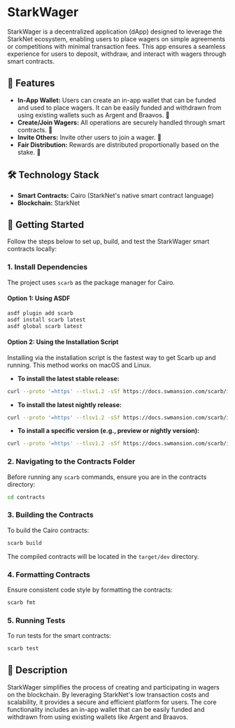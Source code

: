 # StarkWager

StarkWager is a decentralized application (dApp) designed to leverage the StarkNet ecosystem, enabling users to place wagers on simple agreements or competitions with minimal transaction fees. This app ensures a seamless experience for users to deposit, withdraw, and interact with wagers through smart contracts.

## 🌟 Features
- **In-App Wallet:** Users can create an in-app wallet that can be funded and used to place wagers. It can be easily funded and withdrawn from using existing wallets such as Argent and Braavos. 🚧
- **Create/Join Wagers:** All operations are securely handled through smart contracts. 🚧
- **Invite Others:** Invite other users to join a wager. 🚧
- **Fair Distribution:** Rewards are distributed proportionally based on the stake. 🚧

## 🛠 Technology Stack
- **Smart Contracts:** Cairo (StarkNet's native smart contract language)
- **Blockchain:** StarkNet

## 🚀 Getting Started
Follow the steps below to set up, build, and test the StarkWager smart contracts locally:

### 1. Install Dependencies
The project uses `scarb` as the package manager for Cairo. 

#### Option 1: Using ASDF
```bash
asdf plugin add scarb
asdf install scarb latest
asdf global scarb latest
```

#### Option 2: Using the Installation Script
Installing via the installation script is the fastest way to get Scarb up and running. This method works on macOS and Linux.

- **To install the latest stable release:**
```bash
curl --proto '=https' --tlsv1.2 -sSf https://docs.swmansion.com/scarb/install.sh | sh
```

- **To install the latest nightly release:**
```bash
curl --proto '=https' --tlsv1.2 -sSf https://docs.swmansion.com/scarb/install.sh | sh -s -- -v nightly
```

- **To install a specific version (e.g., preview or nightly version):**
```bash
curl --proto '=https' --tlsv1.2 -sSf https://docs.swmansion.com/scarb/install.sh | sh -s -- -v 2.10.0-rc.1
```

### 2. Navigating to the Contracts Folder
Before running any `scarb` commands, ensure you are in the contracts directory:

```bash
cd contracts
```

### 3. Building the Contracts
To build the Cairo contracts:

```bash
scarb build
```

The compiled contracts will be located in the `target/dev` directory.

### 4. Formatting Contracts
Ensure consistent code style by formatting the contracts:

```bash
scarb fmt
```

### 5. Running Tests
To run tests for the smart contracts:

```bash
scarb test
```

## 📝 Description
StarkWager simplifies the process of creating and participating in wagers on the blockchain. By leveraging StarkNet's low transaction costs and scalability, it provides a secure and efficient platform for users. The core functionality includes an in-app wallet that can be easily funded and withdrawn from using existing wallets like Argent and Braavos.
